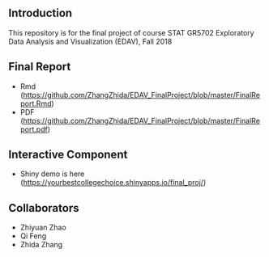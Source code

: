 ## Introduction
This repository is for the final project of course
	STAT GR5702 Exploratory Data Analysis and Visualization (EDAV), Fall 2018

## Final Report
- Rmd (https://github.com/ZhangZhida/EDAV_FinalProject/blob/master/FinalReport.Rmd)
- PDF (https://github.com/ZhangZhida/EDAV_FinalProject/blob/master/FinalReport.pdf)
	

## Interactive Component
- Shiny demo is here (https://yourbestcollegechoice.shinyapps.io/final_proj/)

## Collaborators
- Zhiyuan Zhao
- Qi Feng
- Zhida Zhang

